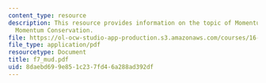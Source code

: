 ```yaml
---
content_type: resource
description: This resource provides information on the topic of Momentum Flow and
  Momentum Conservation.
file: https://ol-ocw-studio-app-production.s3.amazonaws.com/courses/16-01-unified-engineering-i-ii-iii-iv-fall-2005-spring-2006/8daebd699e851c237fd46a288ad392df_f7_mud.pdf
file_type: application/pdf
resourcetype: Document
title: f7_mud.pdf
uid: 8daebd69-9e85-1c23-7fd4-6a288ad392df
---
```

